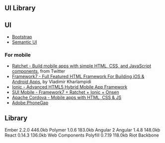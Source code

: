 ## UI Library

## UI
- [Bootstrap](https://getbootstrap.com/)
- [Semantic UI](http://semantic-ui.com/)

### For mobile
- [Ratchet - Build mobile apps with simple HTML, CSS, and JavaScript components](http://goratchet.com/), from Twitter
- [Framework7 - Full Featured HTML Framework For Building iOS & Android Apps](http://framework7.io/), by Vladimir Kharlampidi
- [Ionic - Advanced HTML5 Hybrid Mobile App Framework](http://ionicframework.com/)
- [SUI Mobile - Framework7 + Ratchet + Ionic + Onsen](http://m.sui.taobao.org/)
- [Apache Cordova - Mobile apps with HTML, CSS & JS](https://cordova.apache.org/)
- [Adobe PhoneGap](http://phonegap.com/)

## Library

Ember	2.2.0	446.0kb
Polymer	1.0.6	183.0kb
Angular 2
Angular	1.4.8	148.0kb
React	0.14.3	136.0kb
Web Components Polyfill	0.7.19	118.0kb
Riot
Backbone
